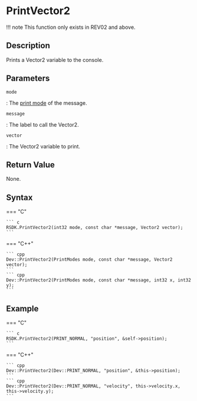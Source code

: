 # PrintVector2

!!! note
    This function only exists in REV02 and above.

## Description
Prints a Vector2 variable to the console.

## Parameters
`mode`

:   The [print mode](TODO) of the message.

`message`

:   The label to call the Vector2.

`vector`

:   The Vector2 variable to print.

## Return Value
None.

## Syntax
=== "C"

	``` c
	RSDK.PrintVector2(int32 mode, const char *message, Vector2 vector);
	```

=== "C++"

	``` cpp
	Dev::PrintVector2(PrintModes mode, const char *message, Vector2 vector);
	```
	``` cpp
	Dev::PrintVector2(PrintModes mode, const char *message, int32 x, int32 y);
	```

## Example
=== "C"

	``` c
	RSDK.PrintVector2(PRINT_NORMAL, "position", &self->position);
	```

=== "C++"

	``` cpp
	Dev::PrintVector2(Dev::PRINT_NORMAL, "position", &this->position);
	```
	``` cpp
	Dev::PrintVector2(Dev::PRINT_NORMAL, "velocity", this->velocity.x, this->velocity.y);
	```